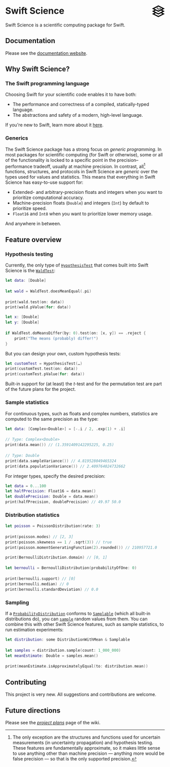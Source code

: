 # Swift Science <img src="Resources/swift-science-icon.svg" width="40" style="float: right">
Swift Science is a scientific computing package for Swift.

## Documentation
Please see the [documentation website](https://lucca-mito.github.io/swift-science/documentation/science).

## Why Swift Science?
### The Swift programming language
Choosing Swift for your scientific code enables it to have both:
- The performance and correctness of a compiled, statically-typed language.
- The abstractions and safety of a modern, high-level language.

If you're new to Swift, learn more about it [here](https://www.swift.org/about). 

### Generics
The Swift Science package has a strong focus on *generic programming*. In most 
packages for scientific computing (for Swift or otherwise), some or all of the functionality is 
locked to a specific point in the precision–performance tradeoff, usually at machine precision. In 
contrast, all[^1] functions, structures, and protocols in Swift Science are *generic* over the types 
used for values and statistics. This means that everything in Swift Science has easy-to-use support 
for:
- Extended- and arbitrary-precision floats and integers when you want to prioritize computational accuracy.
- Machine-precision floats (`Double`) and integers (`Int`) by default to prioritize speed.
- `Float16` and `Int8` when you want to prioritize lower memory usage.

And anywhere in between.

[^1]: The only exception are the structures and functions used for uncertain measurements (in 
uncertainty propagation) and hypothesis testing. These features are fundamentally approximate, so it 
makes little sense to use anything other than machine precision — anything more would be false 
precision — so that is the only supported precision.

## Feature overview
### Hypothesis testing
Currently, the only type of [`HypothesisTest`](https://lucca-mito.github.io/swift-science/documentation/science/hypothesistest) that comes built into Swift Science is the [`WaldTest`](https://lucca-mito.github.io/swift-science/documentation/science/waldtest):

```swift
let data: [Double]

let wald = WaldTest.doesMeanEqual(.pi)

print(wald.test(on: data))
print(wald.pValue(for: data))
```

```swift
let x: [Double]
let y: [Double]

if WaldTest.doMeansDiffer(by: 0).test(on: [x, y]) == .reject {
    print("The means (probably) differ!")
}
```

But you can design your own, custom hypothesis tests:
```swift
let customTest = HypothesisTest(…)
print(customTest.test(on: data))
print(customTest.pValue(for: data))
```

Built-in support for (at 
least) the *t*-test and for the permutation test are part of the future plans for the project.

### Sample statistics
For continuous types, such as floats and complex numbers, statistics are computed to the same precision as the type:
```swift
let data: [Complex<Double>] = [-.i / 2, .exp(1) + .i]

// Type: Complex<Double>
print(data.mean()) // (1.3591409142295225, 0.25)

// Type: Double
print(data.sampleVariance()) // 4.819528049465324
print(data.populationVariance()) // 2.409764024732662
```

For integer types, specify the desired precision:
```swift
let data = 0...100
let halfPrecision: Float16 = data.mean()
let doublePrecision: Double = data.mean()
print(halfPrecision, doublePrecision) // 49.97 50.0
```

### Distribution statistics
```swift
let poisson = PoissonDistribution(rate: 3)

print(poisson.modes) // [2, 3]
print(poisson.skewness == 1 / .sqrt(3)) // true
print(poisson.momentGeneratingFunction(2).rounded()) // 210957721.0
```
```swift
print(BernoulliDistribution.domain) // [0, 1]

let bernoulli = BernoulliDistribution(probabilityOfOne: 0)

print(bernoulli.support) // [0]
print(bernoulli.median) // 0
print(bernoulli.standardDeviation) // 0.0
```

### Sampling
If a [`ProbabilityDistribution`](https://lucca-mito.github.io/swift-science/documentation/science/probabilitydistribution) conforms to [`Samplable`](https://lucca-mito.github.io/swift-science/documentation/science/samplable) (which all built-in distributions do), you can [`sample`](https://lucca-mito.github.io/swift-science/documentation/science/samplable/sample(count:)) random values from them. You can combine this with other Swift Science features, such as sample statistics, to run estimation experiments:
```swift
let distribution: some DistributionWithMean & Samplable

let samples = distribution.sample(count: 1_000_000)
let meanEstimate: Double = samples.mean()

print(meanEstimate.isApproximatelyEqual(to: distribution.mean))
```

## Contributing
This project is very new. All suggestions and contributions are welcome.

## Future directions
Please see the [_project plans_](https://github.com/Lucca-mito/swift-science/wiki/Project-plans) page of the wiki.
